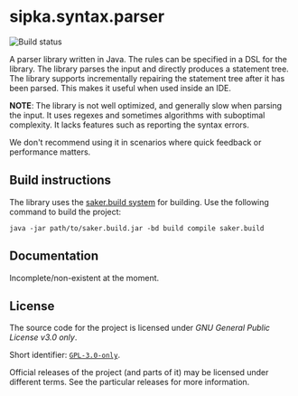 # sipka.syntax.parser

![Build status](https://img.shields.io/azure-devops/build/sipkab/d16a9668-c9e5-4e3e-b23c-7fed5de6c898/1/master)

A parser library written in Java. The rules can be specified in a DSL for the library. The library parses the input and directly produces a statement tree. The library supports incrementally repairing the statement tree after it has been parsed. This makes it useful when used inside an IDE.

**NOTE**: The library is not well optimized, and generally slow when parsing the input. It uses regexes and sometimes algorithms with suboptimal complexity. It lacks features such as reporting the syntax errors.

We don't recommend using it in scenarios where quick feedback or performance matters.

## Build instructions

The library uses the [saker.build system](https://saker.build) for building. Use the following command to build the project:

```
java -jar path/to/saker.build.jar -bd build compile saker.build
```

## Documentation

Incomplete/non-existent at the moment.

## License

The source code for the project is licensed under *GNU General Public License v3.0 only*.

Short identifier: [`GPL-3.0-only`](https://spdx.org/licenses/GPL-3.0-only.html).

Official releases of the project (and parts of it) may be licensed under different terms. See the particular releases for more information.
